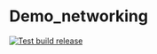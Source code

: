 # Demo_networking
[![Test build release](https://github.com/zankyn123/DemoInterview/actions/workflows/BuildAppRelease.yml/badge.svg)](https://github.com/zankyn123/DemoInterview/actions/workflows/BuildAppRelease.yml)

